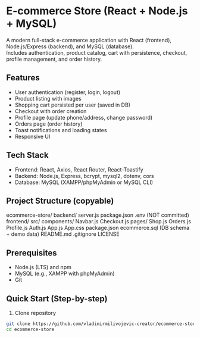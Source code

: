 # E-commerce Store (React + Node.js + MySQL)

A modern full-stack e-commerce application with React (frontend), Node.js/Express (backend), and MySQL (database).  
Includes authentication, product catalog, cart with persistence, checkout, profile management, and order history.

## Features
- User authentication (register, login, logout)
- Product listing with images
- Shopping cart persisted per user (saved in DB)
- Checkout with order creation
- Profile page (update phone/address, change password)
- Orders page (order history)
- Toast notifications and loading states
- Responsive UI

## Tech Stack
- Frontend: React, Axios, React Router, React-Toastify
- Backend: Node.js, Express, bcrypt, mysql2, dotenv, cors
- Database: MySQL (XAMPP/phpMyAdmin or MySQL CLI)

## Project Structure (copyable)
ecommerce-store/
  backend/
    server.js
    package.json
    .env            (NOT committed)
  frontend/
    src/
      components/
        Navbar.js
        Checkout.js
      pages/
        Shop.js
        Orders.js
        Profile.js
        Auth.js
      App.js
      App.css
    package.json
  ecommerce.sql      (DB schema + demo data)
  README.md
  .gitignore
  LICENSE

## Prerequisites
- Node.js (LTS) and npm
- MySQL (e.g., XAMPP with phpMyAdmin)
- Git


## Quick Start (Step-by-step)

1) Clone repository
```bash
git clone https://github.com/vladimirmilivojevic-creator/ecommerce-store.git
cd ecommerce-store


